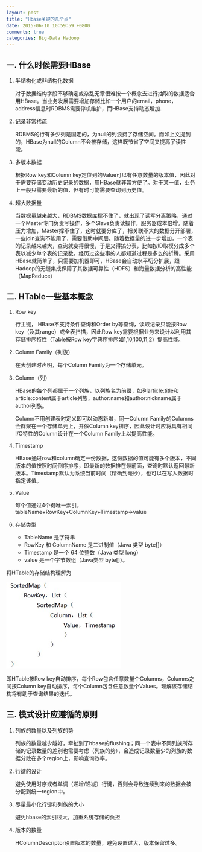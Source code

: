 ```yaml
---
layout: post
title: "Hbase关键的几个点"
date: 2015-06-10 10:59:59 +0800
comments: true
categories: Big-Data Hadoop
---
```


## 一. 什么时候需要HBase

1. 半结构化或非结构化数据
	
	对于数据结构字段不够确定或杂乱无章很难按一个概念去进行抽取的数据适合用HBase。当业务发展需要增加存储比如一个用户的email，phone，address信息时RDBMS需要停机维护，而HBase支持动态增加. 

2. 记录非常稀疏 
	
	RDBMS的行有多少列是固定的，为null的列浪费了存储空间。而如上文提到的，HBase为null的Column不会被存储，这样既节省了空间又提高了读性能。

3. 多版本数据 
	
	根据Row key和Column key定位到的Value可以有任意数量的版本值，因此对于需要存储变动历史记录的数据，用HBase就非常方便了。对于某一值，业务上一般只需要最新的值，但有时可能需要查询到历史值。

4. 超大数据量 
	
	当数据量越来越大，RDBMS数据库撑不住了，就出现了读写分离策略，通过一个Master专门负责写操作，多个Slave负责读操作，服务器成本倍增。随着压力增加，Master撑不住了，这时就要分库了，把关联不大的数据分开部署，一些join查询不能用了，需要借助中间层。随着数据量的进一步增加，一个表的记录越来越大，查询就变得很慢，于是又得搞分表，比如按ID取模分成多个表以减少单个表的记录数。经历过这些事的人都知道过程是多么的折腾。采用HBase就简单了，只需要加机器即可，HBase会自动水平切分扩展，跟Hadoop的无缝集成保障了其数据可靠性（HDFS）和海量数据分析的高性能（MapReduce）

## 二. HTable一些基本概念 

1. Row key 
	
	行主键， HBase不支持条件查询和Order by等查询，读取记录只能按Row key（及其range）或全表扫描，因此Row key需要根据业务来设计以利用其存储排序特性（Table按Row key字典序排序如1,10,100,11,2）提高性能。
	
2. Column Family（列族） 
	
	在表创建时声明，每个Column Family为一个存储单元。
	
3. Column（列） 
	
	HBase的每个列都属于一个列族，以列族名为前缀，如列article:title和article:content属于article列族，author:name和author:nickname属于author列族。
	 
	Column不用创建表时定义即可以动态新增，同一Column Family的Columns会群聚在一个存储单元上，并依Column key排序，因此设计时应将具有相同I/O特性的Column设计在一个Column Family上以提高性能。
	
4. Timestamp 
	
	HBase通过row和column确定一份数据，这份数据的值可能有多个版本，不同版本的值按照时间倒序排序，即最新的数据排在最前面，查询时默认返回最新版本。Timestamp默认为系统当前时间（精确到毫秒），也可以在写入数据时指定该值。
	
5. Value 
	
	每个值通过4个键唯一索引，tableName+RowKey+ColumnKey+Timestamp=>value
	
6. 存储类型 
	- TableName 是字符串 
	- RowKey 和 ColumnName 是二进制值（Java 类型 byte[]） 
	- Timestamp 是一个 64 位整数（Java 类型 long） 
	- value 是一个字节数组（Java类型 byte[]）。 
 
将HTable的存储结构理解为 
 
![hbase-data](/images/blog_images/hbase_data.jpg)

即HTable按Row key自动排序，每个Row包含任意数量个Columns，Columns之间按Column key自动排序，每个Column包含任意数量个Values。理解该存储结构将有助于查询结果的迭代。

## 三. 模式设计应遵循的原则

1. 列族的数量以及列族的势
	
	列族的数量越少越好，牵扯到了hbase的flushing；同一个表中不同列族所存储的记录数量的差别也需要考虑（列族的势），会造成记录数量少的列族的数据分散在多个region上，影响查询效率。
2. 行键的设计
	
	避免使用时序或者单调（递增/递减）行键，否则会导致连续到来的数据会被分配到统一region中。
3. 尽量最小化行键和列族的大小
	
	避免hbase的索引过大，加重系统存储的负担
4. 版本的数量
	
	HColumnDescriptor设置版本的数量，避免设置过大，版本保留过多。